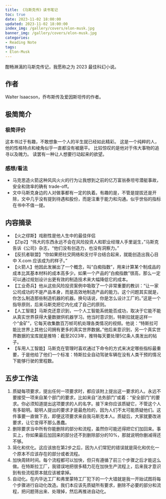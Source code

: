 ```yaml
---
title: 《马斯克传》读书笔记
toc: true
date: 2023-11-02 18:00:00
updated: 2023-11-02 18:00:00
index_img: /gallery/covers/elon-musk.jpg
banner_img: /gallery/covers/elon-musk.jpg
categories:
- Reading Note
tags: 
- Elon-Musk
---
```

<!-- omit in toc -->

酣畅淋漓的马斯克传记，我愿称之为 2023 最佳科幻小说。

<!-- more -->

## 作者

Walter Isaacson，乔布斯传及爱因斯坦传的作者。

## 极简简介

### 极简评价

这本书过于有趣，不敢想象一个人的半生就已经如此精彩。
这是一个纯粹的人，他的性格特点和棱角似乎一直都没有被磨平。
比较惊叹的是他对于伟大事物的追寻以及魄力。
读罢有一种让人想要行动起来的欲望。

### 感想/看法

- 马克思造火箭这种风风火火的行为让我想到之前的亿万富翁泰坦号潜艇事故，安全和效率的确有 trade-off。
- 文中马斯克身边的人对做事都有一定的执着。有趣的是，不管是提拔还是开除，文中几乎没有提到待遇和股份，而是注重于能力和沟通。似乎世俗的指标在书中不值一提。

## 内容摘录

- 【火之缪斯】戏剧性是他人生中的最佳伴侣
- 【Zip2】“伟大的东西永远不会在风险投资人和职业经理人手里诞生，”马斯克告诉《公司》杂志，“他们没有创造力，也没有洞察力。”
- 【反抗者联盟】“你如果把社交网络和支付平台结合起来，就能创造出我心目中 X.com 应该成为的样子。”
- 【火箭人】他因此发展出了一个概念，叫“白痴指数”，用来计算某个制成品的成本比其基本材料的成本高多少。如果一个产品的“白痴指数”很高，那么一定可以通过规划设计出更有效的制造技术来大幅降低它的成本。
- 【工业奇兵】他从这些风险投资案例中吸取了一个非常重要的教训：“让一家公司成功的不是产品本身，而是高效地制造产品的能力。这个问题其实就是，你怎么制造那些制造机器的机器。换句话说，你是怎么设计工厂的。”这是一个指导原则，后来马斯克把它内化成了自己的原则。
- 【人工智能】马斯克还意识到，一个人工智能系统能否成功，取决于它能不能从真实世界获得大量数据供机器学习。他当时意识到，特斯拉就是这样一个“金矿”，它每天收集数百万帧司机处理各类情况的视频。他说：“特斯拉可能比世界上其他公司拥有更多的真实世界数据。”他后来意识到，另一个真实世界数据的宝库就是推特：截至2023年，推特每天要处理5亿条人类发出的帖子。
- 【车用人工智能】马斯克在管理时喜欢通过下命令的方式来决定哪些指标最重要，于是他给了他们一个标准：特斯拉全自动驾驶车辆在没有人类干预的情况下能够行驶的里程数。

## 五步工作法

1. 质疑每项要求，提出任何一项要求时，都应该附上提出这一要求的人。永远不要接受一项来自某个部门的要求，比如来自“法务部门”或着：“安全部门”的要求。你必须知道提出这项要求的人的名字。接下来你应该质疑它，不管这个人有多聪明。聪明人提出的要求才是最危险的，因为人们不太可能质疑他们。这件事要一直做下去，即便这项要求来自我马斯克本人。质疑后，大家就要改进要求，让它变得不那么愚蠢。
2. 删除要求当中所有你能删除的部分和流程，虽然你可能还得把它们加回来。事实上，你如果最后加回来的部分还不到删除部分的10%，那就说明你删减得还不够。
3. 简化和优化。这应该放在第2步之后，因为人们常犯的错误就是简化和优化一个原本不应该存在的部分或者流程。
4. 加快周转时间。每个流程都可以加快，但只有遵循了前三个步骤之后才能这么做。在特斯拉工厂，我错误地把很多精力花在加快生产流程上，后来我才意识到有些流程原本就应该被拿掉。
5. 自动化。在内华达工厂和弗里蒙特工厂犯下的一个大错就是我一开始试图将每个步骤进行自动化改造。我们本应该先质疑所有要求，删除不必要的部分和流程，把问题筛出来、处理掉，然后再推进自动化。